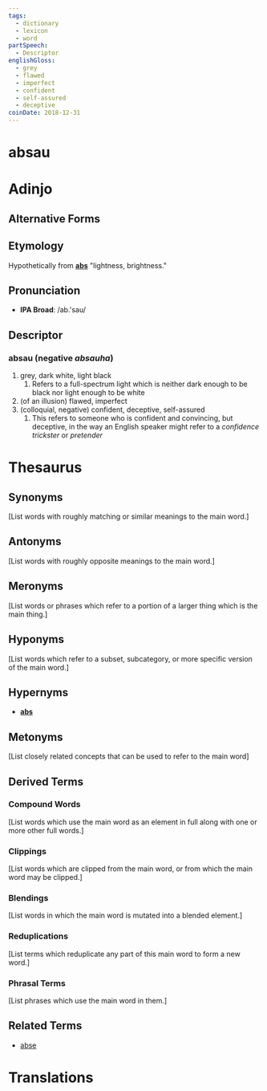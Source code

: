```yaml
---
tags:
  - dictionary
  - lexicon
  - word
partSpeech:
  - Descriptor
englishGloss:
  - grey
  - flawed
  - imperfect
  - confident
  - self-assured
  - deceptive
coinDate: 2018-12-31
---
```

# absau

# Adinjo
## Alternative Forms

## Etymology
Hypothetically from [**abs**](lexicon/a/abs.md) "lightness, brightness."

## Pronunciation
- **IPA Broad**: /ab.'sau/

## Descriptor

### absau (negative *absauha*)
1. grey, dark white, light black
	1. Refers to a full-spectrum light which is neither dark enough to be black nor light enough to be white
2. (of an illusion) flawed, imperfect
3. (colloquial, negative) confident, deceptive, self-assured
	1. This refers to someone who is confident and convincing, but deceptive, in the way an English speaker might refer to a *confidence trickster* or *pretender*


# Thesaurus
## Synonyms
\[List words with roughly matching or similar meanings to the main word.]
## Antonyms
\[List words with roughly opposite meanings to the main word.]

## Meronyms
\[List words or phrases which refer to a portion of a larger thing which is the main thing.]
## Hyponyms
\[List words which refer to a subset, subcategory, or more specific version of the main word.]
## Hypernyms
- [**abs**](lexicon/a/abs)
## Metonyms
\[List closely related concepts that can be used to refer to the main word]

## Derived Terms

### Compound Words
\[List words which use the main word as an element in full along with one or more other full words.]
### Clippings
\[List words which are clipped from the main word, or from which the main word may be clipped.]
### Blendings
\[List words in which the main word is mutated into a blended element.]
### Reduplications
\[List terms which reduplicate any part of this main word to form a new word.]
### Phrasal Terms
\[List phrases which use the main word in them.]

## Related Terms
- [abse]()

# Translations

